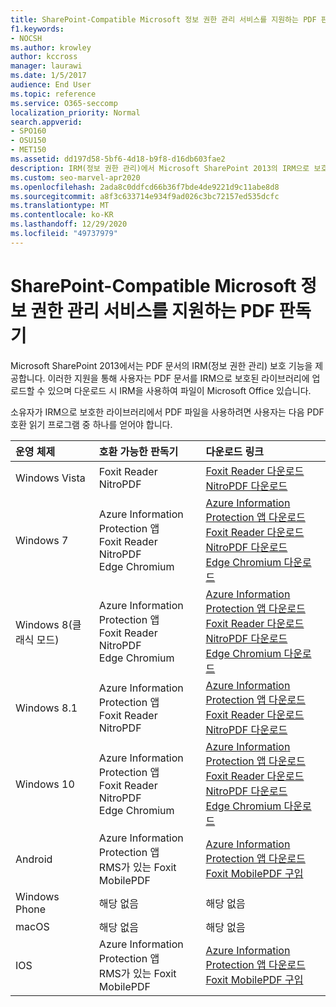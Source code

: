 ```yaml
---
title: SharePoint-Compatible Microsoft 정보 권한 관리 서비스를 지원하는 PDF 판독기
f1.keywords:
- NOCSH
ms.author: krowley
author: kccross
manager: laurawi
ms.date: 1/5/2017
audience: End User
ms.topic: reference
ms.service: O365-seccomp
localization_priority: Normal
search.appverid:
- SPO160
- OSU150
- MET150
ms.assetid: dd197d58-5bf6-4d18-b9f8-d16db603fae2
description: IRM(정보 권한 관리)에서 Microsoft SharePoint 2013의 IRM으로 보호된 라이브러리에 업로드 및 다운로드된 PDF 문서를 보호하는 방법에 대해 자세히 알아보습니다.
ms.custom: seo-marvel-apr2020
ms.openlocfilehash: 2ada8c0ddfcd66b36f7bde4de9221d9c11abe8d8
ms.sourcegitcommit: a8f3c633714e934f9ad026c3bc72157ed535dcfc
ms.translationtype: MT
ms.contentlocale: ko-KR
ms.lasthandoff: 12/29/2020
ms.locfileid: "49737979"
---
```

# <a name="sharepoint-compatible-pdf-readers-that-support-microsoft-information-rights-management-services"></a>SharePoint-Compatible Microsoft 정보 권한 관리 서비스를 지원하는 PDF 판독기

Microsoft SharePoint 2013에서는 PDF 문서의 IRM(정보 권한 관리) 보호 기능을 제공합니다. 이러한 지원을 통해 사용자는 PDF 문서를 IRM으로 보호된 라이브러리에 업로드할 수 있으며 다운로드 시 IRM을 사용하여 파일이 Microsoft Office 있습니다.
  
소유자가 IRM으로 보호한 라이브러리에서 PDF 파일을 사용하려면 사용자는 다음 PDF 호환 읽기 프로그램 중 하나를 얻어야 합니다.
  
| 운영 체제 | 호환 가능한 판독기 | 다운로드 링크 |
|:-----|:-----|:-----|
|Windows Vista  <br/> |Foxit Reader  <br/> NitroPDF  <br/> |[Foxit Reader 다운로드](https://go.microsoft.com/fwlink/?linkid=2139326) <br/> [NitroPDF 다운로드](https://go.microsoft.com/fwlink/?linkid=2139327) <br/> |
|Windows 7  <br/> |Azure Information Protection 앱  <br/> Foxit Reader  <br/> NitroPDF  <br/> Edge Chromium  <br/>|[Azure Information Protection 앱 다운로드](https://go.microsoft.com/fwlink/?linkid=837797) <br/> [Foxit Reader 다운로드](https://go.microsoft.com/fwlink/?linkid=2139326) <br/> [NitroPDF 다운로드](https://go.microsoft.com/fwlink/?linkid=2139327) <br/> [Edge Chromium 다운로드](https://support.microsoft.com/microsoft-edge/download-the-new-microsoft-edge-based-on-chromium-0f4a3dd7-55df-60f5-739f-00010dba52cf) <br/>|
|Windows 8(클래식 모드)  <br/> |Azure Information Protection 앱  <br/> Foxit Reader  <br/> NitroPDF  <br/> Edge Chromium  <br/>|[Azure Information Protection 앱 다운로드](https://go.microsoft.com/fwlink/?linkid=837797) <br/> [Foxit Reader 다운로드](https://go.microsoft.com/fwlink/?linkid=2139326) <br/> [NitroPDF 다운로드](https://go.microsoft.com/fwlink/?linkid=2139327) <br/> [Edge Chromium 다운로드](https://support.microsoft.com/microsoft-edge/download-the-new-microsoft-edge-based-on-chromium-0f4a3dd7-55df-60f5-739f-00010dba52cf) <br/> |
|Windows 8.1  <br/> |Azure Information Protection 앱  <br/> Foxit Reader  <br/> NitroPDF  <br/> |[Azure Information Protection 앱 다운로드](https://go.microsoft.com/fwlink/?linkid=837797) <br/> [Foxit Reader 다운로드](https://go.microsoft.com/fwlink/?linkid=2139326) <br/> [NitroPDF 다운로드](https://go.microsoft.com/fwlink/?linkid=2139327) <br/> |
|Windows 10  <br/> |Azure Information Protection 앱  <br/> Foxit Reader  <br/> NitroPDF  <br/> Edge Chromium  <br/> |[Azure Information Protection 앱 다운로드](https://go.microsoft.com/fwlink/?linkid=837797) <br/> [Foxit Reader 다운로드](https://go.microsoft.com/fwlink/?linkid=2139326) <br/> [NitroPDF 다운로드](https://go.microsoft.com/fwlink/?linkid=2139327) <br/> [Edge Chromium 다운로드](https://support.microsoft.com/microsoft-edge/download-the-new-microsoft-edge-based-on-chromium-0f4a3dd7-55df-60f5-739f-00010dba52cf) <br/> |
|Android  <br/> |Azure Information Protection 앱  <br/> RMS가 있는 Foxit MobilePDF  <br/> |[Azure Information Protection 앱 다운로드](https://go.microsoft.com/fwlink/?linkid=836827) <br/> [Foxit MobilePDF 구입](https://play.google.com/store/apps/details?id=com.foxit.mobile.pdf.lite) <br/> |
|Windows Phone  <br/> |해당 없음  <br/> |해당 없음  <br/> |
|macOS  <br/> |해당 없음  <br/> |해당 없음  <br/> |
|IOS  <br/> |Azure Information Protection 앱  <br/> RMS가 있는 Foxit MobilePDF  <br/> |[Azure Information Protection 앱 다운로드](https://go.microsoft.com/fwlink/?linkid=836828) <br/> [Foxit MobilePDF 구입](https://play.google.com/store/apps/details?id=com.foxit.mobile.pdf.lite) <br/> |
   
